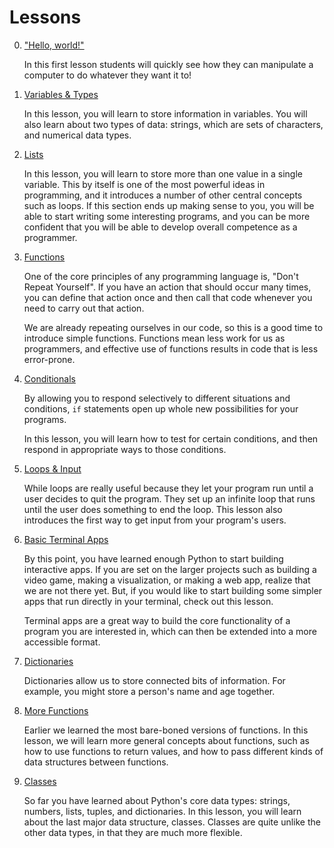 # Lessons

0. ["Hello, world!"](1/)

   In this first lesson students will quickly see how they can manipulate a computer to do whatever they want it to!

1. [Variables & Types](2/)

   In this lesson, you will learn to store information in variables. You will also learn about two types of data: strings, which are sets of characters, and numerical data types.

1. [Lists](#)

   In this lesson, you will learn to store more than one value in a single variable. This by itself is one of the most powerful ideas in programming, and it introduces a number of other central concepts such as loops. If this section ends up making sense to you, you will be able to start writing some interesting programs, and you can be more confident that you will be able to develop overall competence as a programmer.

1. [Functions](#)

   One of the core principles of any programming language is, "Don't Repeat Yourself". If you have an action that should occur many times, you can define that action once and then call that code whenever you need to carry out that action.

   We are already repeating ourselves in our code, so this is a good time to introduce simple functions. Functions mean less work for us as programmers, and effective use of functions results in code that is less error-prone.

1. [Conditionals](#)

   By allowing you to respond selectively to different situations and conditions, `if` statements open up whole new possibilities for your programs.

   In this lesson, you will learn how to test for certain conditions, and then respond in appropriate ways to those conditions.

1. [Loops & Input](#)

   While loops are really useful because they let your program run until a user decides to quit the program. They set up an infinite loop that runs until the user does something to end the loop. This lesson also introduces the first way to get input from your program's users.

1. [Basic Terminal Apps](#)

   By this point, you have learned enough Python to start building interactive apps. If you are set on the larger projects such as building a video game, making a visualization, or making a web app, realize that we are not there yet. But, if you would like to start building some simpler apps that run directly in your terminal, check out this lesson.

   Terminal apps are a great way to build the core functionality of a program you are interested in, which can then be extended into a more accessible format.

1. [Dictionaries](#)

   Dictionaries allow us to store connected bits of information. For example, you might store a person's name and age together.

1. [More Functions](#)

   Earlier we learned the most bare-boned versions of functions. In this lesson, we will learn more general concepts about functions, such as how to use functions to return values, and how to pass different kinds of data structures between functions.

1. [Classes](#)

   So far you have learned about Python's core data types: strings, numbers, lists, tuples, and dictionaries. In this lesson, you will learn about the last major data structure, classes. Classes are quite unlike the other data types, in that they are much more flexible.
